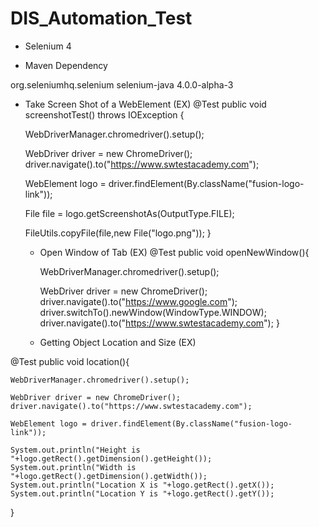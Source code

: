 # DIS_Automation_Test

- Selenium 4

* Maven Dependency

<!-- https://mvnrepository.com/artifact/org.seleniumhq.selenium/selenium-java -->
<dependency>
    <groupId>org.seleniumhq.selenium</groupId>
    <artifactId>selenium-java</artifactId>
    <version>4.0.0-alpha-3</version>
</dependency>


* Take Screen Shot of a WebElement (EX)
@Test
  public void screenshotTest() throws IOException {
 
    WebDriverManager.chromedriver().setup();
 
    WebDriver driver = new ChromeDriver();
    driver.navigate().to("https://www.swtestacademy.com");
 
    WebElement logo = driver.findElement(By.className("fusion-logo-link"));
 
    File file = logo.getScreenshotAs(OutputType.FILE);
    
    FileUtils.copyFile(file,new File("logo.png"));
  }
  
  * Open Window of Tab (EX)
  @Test
  public void openNewWindow(){
 
    WebDriverManager.chromedriver().setup();
 
    WebDriver driver = new ChromeDriver();
    driver.navigate().to("https://www.google.com");
    driver.switchTo().newWindow(WindowType.WINDOW);
    driver.navigate().to("https://www.swtestacademy.com");
  }
  
  * Getting Object Location and Size (EX)
  
@Test
  public void location(){
 
    WebDriverManager.chromedriver().setup();
 
    WebDriver driver = new ChromeDriver();
    driver.navigate().to("https://www.swtestacademy.com");
 
    WebElement logo = driver.findElement(By.className("fusion-logo-link"));
 
    System.out.println("Height is "+logo.getRect().getDimension().getHeight());
    System.out.println("Width is "+logo.getRect().getDimension().getWidth());
    System.out.println("Location X is "+logo.getRect().getX());
    System.out.println("Location Y is "+logo.getRect().getY());
  }
  
  

